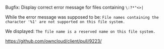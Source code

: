 Bugfix:  Display correct error message for files containing `\:?*"<>|`

While the error message was supposed to be:
`File names containing the character '%1' are not supported on this file system.`

We displayed:
`The file name is a reserved name on this file system.`

https://github.com/owncloud/client/pull/9223/

